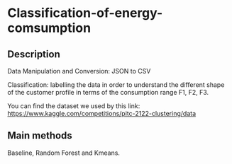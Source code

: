 # Classification-of-energy-comsumption

## Description

Data Manipulation and Conversion: JSON to CSV

Classification: labelling the  data in order to understand the different  shape of the customer profile in terms of the consumption range F1, F2, F3.

You can find the dataset we used by this link: https://www.kaggle.com/competitions/pitc-2122-clustering/data


## Main methods

Baseline, Random Forest and Kmeans.
